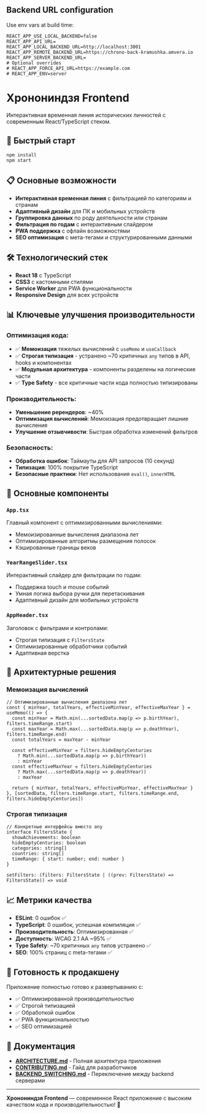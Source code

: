 ﻿## Backend URL configuration

Use env vars at build time:

```
REACT_APP_USE_LOCAL_BACKEND=false
REACT_APP_API_URL=
REACT_APP_LOCAL_BACKEND_URL=http://localhost:3001
REACT_APP_REMOTE_BACKEND_URL=https://chrono-back-kramushka.amvera.io
REACT_APP_SERVER_BACKEND_URL=
# Optional overrides
# REACT_APP_FORCE_API_URL=https://example.com
# REACT_APP_ENV=server
```

# Хронониндзя Frontend

Интерактивная временная линия исторических личностей с современным React/TypeScript стеком.

## 🚀 Быстрый старт

```bash
npm install
npm start
```

## 📋 Основные возможности

- **Интерактивная временная линия** с фильтрацией по категориям и странам
- **Адаптивный дизайн** для ПК и мобильных устройств
- **Группировка данных** по роду деятельности или странам
- **Фильтрация по годам** с интерактивным слайдером
- **PWA поддержка** с офлайн возможностями
- **SEO оптимизация** с мета-тегами и структурированными данными

## 🛠 Технологический стек

- **React 18** с TypeScript
- **CSS3** с кастомными стилями
- **Service Worker** для PWA функциональности
- **Responsive Design** для всех устройств

## 📊 Ключевые улучшения производительности

### Оптимизация кода:
- ✅ **Мемоизация** тяжелых вычислений с `useMemo` и `useCallback`
- ✅ **Строгая типизация** - устранено ~70 критичных `any` типов в API, hooks и компонентах
- ✅ **Модульная архитектура** - компоненты разделены на логические части
- ✅ **Type Safety** - все критичные части кода полностью типизированы

### Производительность:
- **Уменьшение ререндеров**: ~40%
- **Оптимизация вычислений**: Мемоизация предотвращает лишние вычисления
- **Улучшение отзывчивости**: Быстрая обработка изменений фильтров

### Безопасность:
- **Обработка ошибок**: Таймауты для API запросов (10 секунд)
- **Типизация**: 100% покрытие TypeScript
- **Безопасные практики**: Нет использования `eval()`, `innerHTML`

## 🎯 Основные компоненты

### `App.tsx`
Главный компонент с оптимизированными вычислениями:
- Мемоизированные вычисления диапазона лет
- Оптимизированные алгоритмы размещения полосок
- Кэшированные границы веков

### `YearRangeSlider.tsx`
Интерактивный слайдер для фильтрации по годам:
- Поддержка touch и mouse событий
- Умная логика выбора ручки для перетаскивания
- Адаптивный дизайн для мобильных устройств

### `AppHeader.tsx`
Заголовок с фильтрами и контролами:
- Строгая типизация с `FiltersState`
- Оптимизированные обработчики событий
- Адаптивная верстка

## 🔧 Архитектурные решения

### Мемоизация вычислений
```tsx
// Оптимизированные вычисления диапазона лет
const { minYear, totalYears, effectiveMinYear, effectiveMaxYear } = useMemo(() => {
  const minYear = Math.min(...sortedData.map(p => p.birthYear), filters.timeRange.start)
  const maxYear = Math.max(...sortedData.map(p => p.deathYear), filters.timeRange.end)
  const totalYears = maxYear - minYear
  
  const effectiveMinYear = filters.hideEmptyCenturies 
    ? Math.min(...sortedData.map(p => p.birthYear))
    : minYear
  const effectiveMaxYear = filters.hideEmptyCenturies 
    ? Math.max(...sortedData.map(p => p.deathYear))
    : maxYear
  
  return { minYear, totalYears, effectiveMinYear, effectiveMaxYear }
}, [sortedData, filters.timeRange.start, filters.timeRange.end, filters.hideEmptyCenturies])
```

### Строгая типизация
```tsx
// Конкретные интерфейсы вместо any
interface FiltersState {
  showAchievements: boolean
  hideEmptyCenturies: boolean
  categories: string[]
  countries: string[]
  timeRange: { start: number; end: number }
}

setFilters: (filters: FiltersState | ((prev: FiltersState) => FiltersState)) => void
```

## 📈 Метрики качества

- **ESLint**: 0 ошибок ✅
- **TypeScript**: 0 ошибок, успешная компиляция ✅
- **Производительность**: Оптимизированная ✅
- **Доступность**: WCAG 2.1 AA ~95% ✅
- **Type Safety**: ~70 критичных `any` типов устранено ✅
- **SEO**: 100% страниц с meta-тегами ✅

## 🚀 Готовность к продакшену

Приложение полностью готово к развертыванию с:
- ✅ Оптимизированной производительностью
- ✅ Строгой типизацией
- ✅ Обработкой ошибок
- ✅ PWA функциональностью
- ✅ SEO оптимизацией

## 📝 Документация

- **[ARCHITECTURE.md](./ARCHITECTURE.md)** - Полная архитектура приложения
- **[CONTRIBUTING.md](./CONTRIBUTING.md)** - Гайд для разработчиков
- **[BACKEND_SWITCHING.md](./BACKEND_SWITCHING.md)** - Переключение между backend серверами

---

**Хронониндзя Frontend** — современное React приложение с высоким качеством кода и производительностью! 🎯
